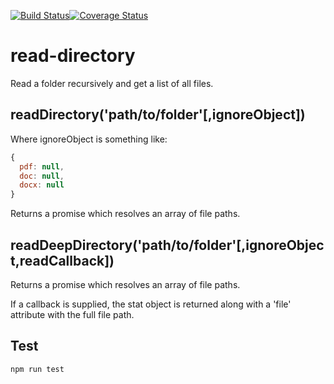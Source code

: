 [![Build Status](https://travis-ci.org/roppa/read-directory.svg?branch=master)](https://travis-ci.org/roppa/read-directory)[![Coverage Status](https://coveralls.io/repos/github/roppa/read-directory/badge.svg?branch=master)](https://coveralls.io/github/roppa/read-directory?branch=master)


# read-directory

Read a folder recursively and get a list of all files.

## readDirectory('path/to/folder'[,ignoreObject])

Where ignoreObject is something like:

```javascript
{
  pdf: null,
  doc: null,
  docx: null
}
```

Returns a promise which resolves an array of file paths.

## readDeepDirectory('path/to/folder'[,ignoreObject,readCallback])

Returns a promise which resolves an array of file paths.

If a callback is supplied, the stat object is returned along with a 'file' attribute with the full file path.

## Test

```javascript
npm run test
```
